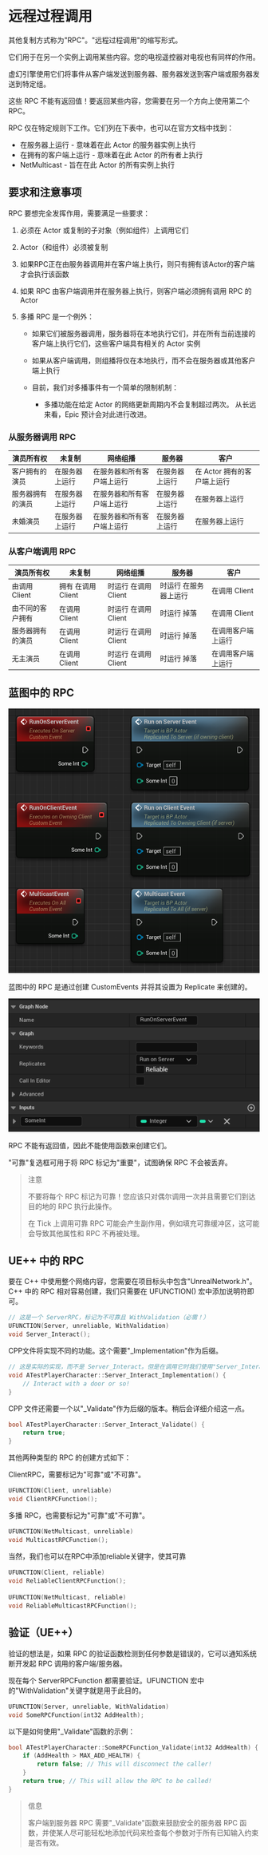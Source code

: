 # 远程过程调用

其他复制方式称为"RPC"。"远程过程调用"的缩写形式。

它们用于在另一个实例上调用某些内容。您的电视遥控器对电视也有同样的作用。

虚幻引擎使用它们将事件从客户端发送到服务器、服务器发送到客户端或服务器发送到特定组。

这些 RPC 不能有返回值！要返回某些内容，您需要在另一个方向上使用第二个 RPC。

RPC 仅在特定规则下工作。它们列在下表中，也可以在官方文档中找到：

- 在服务器上运行 - 意味着在此 Actor 的服务器实例上执行
- 在拥有的客户端上运行 - 意味着在此 Actor 的所有者上执行
- NetMulticast - 旨在在此 Actor 的所有实例上执行

## 要求和注意事项​

RPC 要想完全发挥作用，需要满足一些要求：

1. 必须在 Actor 或复制的子对象（例如组件）上调用它们

2. Actor（和组件）必须被复制

3. 如果RPC正在由服务器调用并在客户端上执行，则只有拥有该Actor的客户端才会执行该函数

4. 如果 RPC 由客户端调用并在服务器上执行，则客户端必须拥有调用 RPC 的 Actor

5. 多播 RPC 是一个例外：

    - 如果它们被服务器调用，服务器将在本地执行它们，并在所有当前连接的客户端上执行它们，这些客户端具有相关的 Actor 实例

    - 如果从客户端调用，则组播将仅在本地执行，而不会在服务器或其他客户端上执行

    - 目前，我们对多播事件有一个简单的限制机制：

        - 多播功能在给定 Actor 的网络更新周期内不会复制超过两次。
从长远来看，Epic 预计会对此进行改进。

### 从服务器调用 RPC

| 演员所有权| 未复制 | 网络组播| 服务器| 客户|
| ---------------- | -------------- | ------------ | ------ | ------ |
| 客户拥有的演员 | 在服务器上运行 | 在服务器和所有客户端上运行 | 在服务器上运行 | 在 Actor 拥有的客户端上运行 |
| 服务器拥有的演员| 在服务器上运行 | 在服务器和所有客户端上运行 | 在服务器上运行 | 在服务器上运行 |
| 未婚演员 | 在服务器上运行 | 在服务器和所有客户端上运行 | 在服务器上运行 | 在服务器上运行 |

### 从客户端调用 RPC

| 演员所有权| 未复制 | 网络组播| 服务器| 客户|
| ---------------- | -------------- | ------------ | ------ | ------ |
| 由调用 Client | 拥有 在调用 Client | 时运行 在调用 Client | 时运行 在服务器上运行 | 在调用 Client | 时运行
| 由不同的客户拥有 | 在调用 Client | 时运行 在调用 Client | 时运行 掉落 | 在调用 Client | 时运行
| 服务器拥有的演员| 在调用 Client | 时运行 在调用 Client | 时运行 掉落 | 在调用客户端上运行 |
| 无主演员 | 在调用 Client | 时运行 在调用 Client | 时运行 掉落 | 在调用客户端上运行 |

## 蓝图中的 RPC​

![远程过程调用概述](../images/image-7.png)

蓝图中的 RPC 是通过创建 CustomEvents 并将其设置为 Replicate 来创建的。

![活动详情](../images/image-8.png)

RPC 不能有返回值，因此不能使用函数来创建它们。

"可靠"复选框可用于将 RPC 标记为"重要"，试图确保 RPC 不会被丢弃。

> 注意
>
> 不要将每个 RPC 标记为可靠！您应该只对偶尔调用一次并且需要它们到达目的地的 RPC 执行此操作。
>
> 在 Tick 上调用可靠 RPC 可能会产生副作用，例如填充可靠缓冲区，这可能会导致其他属性和 RPC 不再被处理。

## UE++ 中的 RPC

要在 C++ 中使用整个网络内容，您需要在项目标头中包含"UnrealNetwork.h"。C++ 中的 RPC 相对容易创建，我们只需要在 UFUNCTION() 宏中添加说明符即可。

``` cpp
// 这是一个 ServerRPC，标记为不可靠且 WithValidation（必需！）
UFUNCTION(Server, unreliable, WithValidation)
void Server_Interact();
```

CPP文件将实现不同的功能。这个需要"_Implementation"作为后缀。

``` cpp
// 这是实际的实现，而不是 Server_Interact。但是在调用它时我们使用"Server_Interact"
void ATestPlayerCharacter::Server_Interact_Implementation() {
    // Interact with a door or so!
}
```

CPP 文件还需要一个以"_Validate"作为后缀的版本。稍后会详细介绍这一点。

``` cpp
bool ATestPlayerCharacter::Server_Interact_Validate() {
    return true;
}
```

其他两种类型的 RPC 的创建方式如下：

ClientRPC，需要标记为"可靠"或"不可靠"。

``` cpp
UFUNCTION(Client, unreliable)
void ClientRPCFunction();
```

多播 RPC，也需要标记为"可靠"或"不可靠"。

``` cpp
UFUNCTION(NetMulticast, unreliable)
void MulticastRPCFunction();
```

当然，我们也可以在RPC中添加reliable关键字，使其可靠

``` cpp
UFUNCTION(Client, reliable)
void ReliableClientRPCFunction();

UFUNCTION(NetMulticast, reliable)
void ReliableMulticastRPCFunction();
```

## 验证（UE++）​

验证的想法是，如果 RPC 的验证函数检测到任何参数是错误的，它可以通知系统断开发起 RPC 调用的客户端/服务器。

现在每个 ServerRPCFunction 都需要验证。UFUNCTION 宏中的"WithValidation"关键字就是用于此目的。

``` cpp
UFUNCTION(Server, unreliable, WithValidation)
void SomeRPCFunction(int32 AddHealth);
```

以下是如何使用"_Validate"函数的示例：

``` cpp
bool ATestPlayerCharacter::SomeRPCFunction_Validate(int32 AddHealth) {
    if (AddHealth > MAX_ADD_HEALTH) {
        return false; // This will disconnect the caller!
    }
    return true; // This will allow the RPC to be called!
}
```

> 信息
>
> 客户端到服务器 RPC 需要"_Validate"函数来鼓励安全的服务器 RPC 函数，并使某人尽可能轻松地添加代码来检查每个参数对于所有已知输入约束是否有效。
